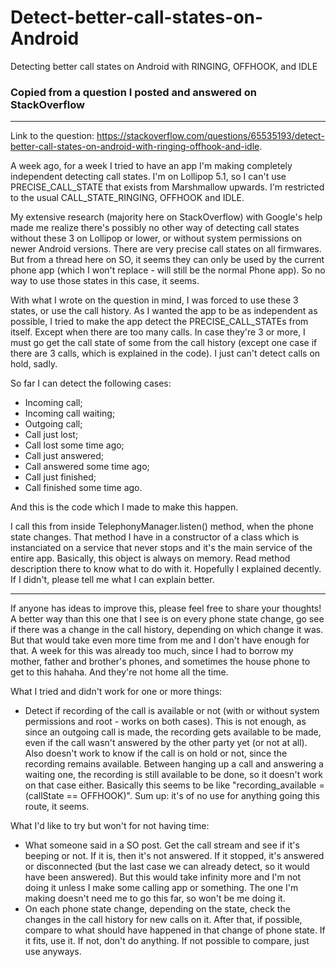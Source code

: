 # Detect-better-call-states-on-Android
Detecting better call states on Android with RINGING, OFFHOOK, and IDLE

### Copied from a question I posted and answered on StackOverflow
-----------------
Link to the question: https://stackoverflow.com/questions/65535193/detect-better-call-states-on-android-with-ringing-offhook-and-idle.

A week ago, for a week I tried to have an app I'm making completely independent detecting call states. I'm on Lollipop 5.1, so I can't use PRECISE_CALL_STATE that exists from Marshmallow upwards. I'm restricted to the usual CALL_STATE_RINGING, OFFHOOK and IDLE.

My extensive research (majority here on StackOverflow) with Google's help made me realize there's possibly no other way of detecting call states without these 3 on Lollipop or lower, or without system permissions on newer Android versions. There are very precise call states on all firmwares. But from a thread here on SO, it seems they can only be used by the current phone app (which I won't replace - will still be the normal Phone app). So no way to use those states in this case, it seems.

With what I wrote on the question in mind, I was forced to use these 3 states, or use the call history. As I wanted the app to be as independent as possible, I tried to make the app detect the PRECISE_CALL_STATEs from itself. Except when there are too many calls. In case they're 3 or more, I must go get the call state of some from the call history (except one case if there are 3 calls, which is explained in the code). I just can't detect calls on hold, sadly.

So far I can detect the following cases:
- Incoming call;
- Incoming call waiting;
- Outgoing call;
- Call just lost;
- Call lost some time ago;
- Call just answered;
- Call answered some time ago;
- Call just finished;
- Call finished some time ago.

And this is the code which I made to make this happen.

I call this from inside TelephonyManager.listen() method, when the phone state changes. That method I have in a constructor of a class which is instanciated on a service that never stops and it's the main service of the entire app. Basically, this object is always on memory. Read method description there to know what to do with it. Hopefully I explained decently. If I didn't, please tell me what I can explain better.

--------------------------------

If anyone has ideas to improve this, please feel free to share your thoughts! A better way than this one that I see is on every phone state change, go see if there was a change in the call history, depending on which change it was. But that would take even more time from me and I don't have enough for that. A week for this was already too much, since I had to borrow my mother, father and brother's phones, and sometimes the house phone to get to this hahaha. And they're not home all the time.

What I tried and didn't work for one or more things:
- Detect if recording of the call is available or not (with or without system permissions and root - works on both cases).
This is not enough, as since an outgoing call is made, the recording gets available to be made, even if the call wasn't answered by the other party yet (or not at all).
Also doesn't work to know if the call is on hold or not, since the recording remains available.
Between hanging up a call and answering a waiting one, the recording is still available to be done, so it doesn't work on that case either.
Basically this seems to be like "recording_available = (callState == OFFHOOK)".
Sum up: it's of no use for anything going this route, it seems.

What I'd like to try but won't for not having time:
- What someone said in a SO post. Get the call stream and see if it's beeping or not. If it is, then it's not answered. If it stopped, it's answered or disconnected (but the last case we can already detect, so it would have been answered).
But this would take infinity more and I'm not doing it unless I make some calling app or something. The one I'm making doesn't need me to go this far, so won't be me doing it.
- On each phone state change, depending on the state, check the changes in the call history for new calls on it. After that, if possible, compare to what should have happened in that change of phone state. If it fits, use it. If not, don't do anything. If not possible to compare, just use anyways.
